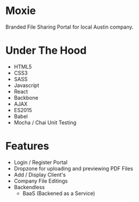 # Moxie
Branded File Sharing Portal for local Austin company. 

# Under The Hood 
  - HTML5
  - CSS3
  - SASS
  - Javascript
  - React
  - Backbone
  - AJAX
  - ES2015
  - Babel 
  - Mocha / Chai Unit Testing 
  
# Features 
  - Login / Register Portal 
  - Dropzone for uploading and previewing PDF Files
  - Add / Display Client's 
  - Company File Editings
  - Backendless
      - BaaS (Backened as a Service) 
